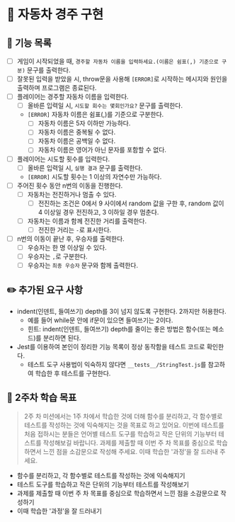 # 🚗 자동차 경주 구현

## 🎯 기능 목록

- [ ] 게임이 시작되었을 때, `경주할 자동차 이름을 입력하세요.(이름은 쉼표(,) 기준으로 구분)` 문구를 출력한다.
- [ ] 잘못된 입력을 받았을 시, throw문을 사용해 `[ERROR]`로 시작하는 메시지와 원인을 출력하며 프로그램은 종료된다.
- [ ] 플레이어는 경주할 자동차 이름을 입력한다.
  - [ ] 올바른 입력일 시, `시도할 회수는 몇회인가요?` 문구를 출력한다.
  * `[ERROR]` 자동차 이름은 쉼표(,)를 기준으로 구분한다.
    - [ ] 자동차 이름은 5자 이하만 가능하다.
    - [ ] 자동차 이름은 중복될 수 없다.
    - [ ] 자동차 이름은 공백일 수 없다.
    - [ ] 자동차 이름은 영어가 아닌 문자를 포함할 수 없다.
- [ ] 플레이어는 시도할 횟수를 입력한다.
  - [ ] 올바른 입력일 시, `실행 결과` 문구를 출력한다.
  * `[ERROR]` 시도할 횟수는 1 이상의 자연수만 가능하다.
- [ ] 주어진 횟수 동안 n번의 이동을 진행한다.
  - [ ] 자동차는 전진하거나 멈출 수 있다.
    - [ ] 전진하는 조건은 0에서 9 사이에서 random 값을 구한 후, random 값이 4 이상일 경우 전진하고, 3 이하일 경우 멈춘다.
  - [ ] 자동차는 이름과 함께 전진한 거리를 출력한다.
    - [ ] 전진한 거리는 `-`로 표시한다.
- [ ] n번의 이동이 끝난 후, 우승자를 출력한다.
  - [ ] 우승자는 한 명 이상일 수 있다.
  - [ ] 우승자는 `,`로 구분한다.
  - [ ] 우승자는 `최종 우승자` 문구와 함께 출력한다.

## ✏️ 추가된 요구 사항

- indent(인덴트, 들여쓰기) depth를 3이 넘지 않도록 구현한다. 2까지만 허용한다.
  - 예를 들어 while문 안에 if문이 있으면 들여쓰기는 2이다.
  - 힌트: indent(인덴트, 들여쓰기) depth를 줄이는 좋은 방법은 함수(또는 메소드)를 분리하면 된다.
- Jest를 이용하여 본인이 정리한 기능 목록이 정상 동작함을 테스트 코드로 확인한다.
  - 테스트 도구 사용법이 익숙하지 않다면 `__tests__/StringTest.js`를 참고하여 학습한 후 테스트를 구현한다.

## 📝 2주차 학습 목표

> 2주 차 미션에서는 1주 차에서 학습한 것에 더해 함수를 분리하고, 각 함수별로 테스트를 작성하는 것에 익숙해지는 것을 목표로 하고 있어요. 이번에 테스트를 처음 접하시는 분들은 언어별 테스트 도구를 학습하고 작은 단위의 기능부터 테스트를 작성해보길 바랍니다. 과제를 제출할 때 이번 주 차 목표를 중심으로 학습하면서 느낀 점을 소감문으로 작성해 주세요. 이때 학습한 '과정’을 잘 드러내 주세요.

- 함수를 분리하고, 각 함수별로 테스트를 작성하는 것에 익숙해지기
- 테스트 도구를 학습하고 작은 단위의 기능부터 테스트를 작성해보기
- 과제를 제출할 때 이번 주 차 목표를 중심으로 학습하면서 느낀 점을 소감문으로 작성하기
- 이때 학습한 '과정’을 잘 드러내기
